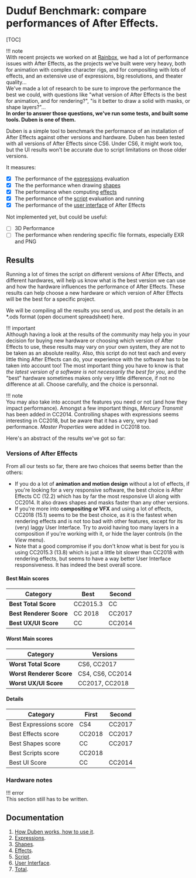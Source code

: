 # Duduf Benchmark: compare performances of After Effects.

[TOC]

!!! note  
    With recent projects we worked on at [Rainbox](https://rainboxprod.coop), we had a lot of performance issues with After Effects, as the projects we've built were very heavy, both for animation with complex character rigs, and for compositing with lots of effects, and an extensive use of expressions, big resolutions, and theater quality...  
    We've made a lot of research to be sure to improve the performance the best we could, with questions like "what version of After Effects is the best for animation, and for rendering?", "is it better to draw a solid with masks, or shape layers?"...  
    **In order to answer those questions, we've run some tests, and built some tools. Duben is one of them.**

Duben is a simple tool to benchmark the performance of an installation of After Effects against other versions and hardware.
Duben has been tested with all versions of After Effects since CS6. Under CS6, it might work too, but the UI results won't be accurate due to script limitations on those older versions.

It measures:

- [x] The performance of the [expressions](../Duben-Expressions) evaluation
- [x] The the performance when drawing [shapes](../Duben-Shapes)
- [x] The performance when computing [effects](../Duben-Effects)
- [x] The performance of the [script](../Duben-Script) evaluation and running  
- [x] The performance of the [user interface](../Duben-ui) of After Effects

Not implemented yet, but could be useful:

- [ ] 3D Performance  
- [ ] The performance when rendering specific file formats, especially EXR and PNG

## Results

Running a lot of times the script on different versions of After Effects, and different hardwares, will help us know what is the best version we can use and how the hardware influences the performance of After Effects. These results can help choose a new hardware or which version of After Effects will be the best for a specific project.

We will be compiling all the results you send us, and post the details in an *.ods format (open document spreadsheet) here.

!!! important  
    Although having a look at the results of the community may help you in your decision for buying new hardware or choosing which version of After Effects to use, these results may vary on your own system, they are not to be taken as an absolute reality. Also, this script do not test each and every little thing After Effects can do, your experience with the software has to be taken into account too! The most important thing you have to know is that *the latest version of a software is not necessarily the best for you*, and the "best" hardware sometimes makes only very little difference, if not no difference at all. Choose carefully, and the choice is personnal.

!!! note  
    You may also take into account the features you need or not (and how they impact performance). Amongst a few important things, *Mercury Transmit* has been added in CC2014. Controlling shapes with expressions seems interesting in CC2018, but be aware that it has a very, very bad performance. *Master Properties* were added in CC2018 too.

Here's an abstract of the results we've got so far:

### Versions of After Effects

From all our tests so far, there are two choices that seems better than the others:

- If you do a lot of **animation and motion design** without a lot of effects, if you're looking for a very responsive software, the best choice is After Effects CC (12.2) which has by far the most responsive UI along with CC2014. It also draws shapes and masks faster than any other versions.  
- If you're more into **compositing or VFX** and using a lot of effects, CC2018 (15.1) seems to be the best choice, as it is the fastest when rendering effects and is not too bad with other features, except for its (very) laggy User Interface. Try to avoid having too many layers in a composition if you're working with it, or hide the layer controls (in the *View* menu).  
- Note that a good compromise if you don't know what is best for you is using CC2015.3 (13.8) which is just a little bit slower than CC2018 with rendering effects, but seems to have a way better User Interface responsiveness. It has indeed the best overall score.

#### Best Main scores

Category             | Best | Second
---------------------|------|-------
**Best Total Score** | CC2015.3 | CC
**Best Renderer Score** | CC 2018 | CC2017
**Best UX/UI Score** | CC | CC2014

#### Worst Main scores

Category             | Versions
---------------------|--------
**Worst Total Score** | CS6, CC2017
**Worst Renderer Score** | CS4, CS6, CC2014
**Worst UX/UI Score** | CC2017, CC2018

#### Details

Category             | First | Second
---------------------|-------|-------
Best Expressions score | CS4 | CC2017
Best Effects score | CC2018 | CC2017
Best Shapes score | CC | CC2017
Best Scripts score | CC2018
Best UI Score | CC | CC2014

### Hardware notes

!!! error  
    This section still has to be written.

## Documentation

1. [How Duben works, how to use it](../Duben-How-to).
2. [Expressions](../Duben-Expressions).
3. [Shapes](../Duben-Shapes).
4. [Effects](../Duben-Effects).
5. [Script](../Duben-Script).
6. [User Interface](../Duben-UI).
7. [Total](../Duben-Total).
